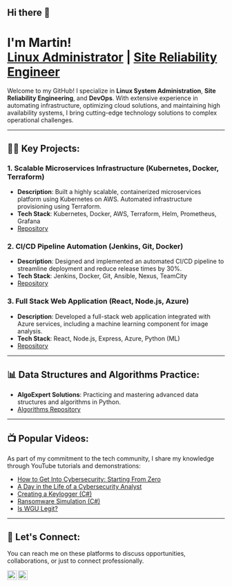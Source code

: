 ## Hi there 👋

<h1>I'm Martin!<br/> <a href="https://github.com/joshmadakor1">Linux Administrator</a> | <a href="https://www.linkedin.com/in/joshmadakor/">Site Reliability Engineer</a></h1>

Welcome to my GitHub! I specialize in **Linux System Administration**, **Site Reliability Engineering**, and **DevOps**. With extensive experience in automating infrastructure, optimizing cloud solutions, and maintaining high availability systems, I bring cutting-edge technology solutions to complex operational challenges.

---

<h2>👨‍💻 Key Projects:</h2>

### 1. Scalable Microservices Infrastructure (Kubernetes, Docker, Terraform)
- **Description**: Built a highly scalable, containerized microservices platform using Kubernetes on AWS. Automated infrastructure provisioning using Terraform.
- **Tech Stack**: Kubernetes, Docker, AWS, Terraform, Helm, Prometheus, Grafana
- [Repository](#)

### 2. CI/CD Pipeline Automation (Jenkins, Git, Docker)
- **Description**: Designed and implemented an automated CI/CD pipeline to streamline deployment and reduce release times by 30%.
- **Tech Stack**: Jenkins, Docker, Git, Ansible, Nexus, TeamCity
- [Repository](#)

### 3. Full Stack Web Application (React, Node.js, Azure)
- **Description**: Developed a full-stack web application integrated with Azure services, including a machine learning component for image analysis.
- **Tech Stack**: React, Node.js, Express, Azure, Python (ML)
- [Repository](#)

---

<h2>📊 Data Structures and Algorithms Practice:</h2>

- **AlgoExpert Solutions**: Practicing and mastering advanced data structures and algorithms in Python.
- [Algorithms Repository](https://github.com/joshmadakor1/Algorithms-Practice)

---

<h2>📺 Popular Videos:</h2>

As part of my commitment to the tech community, I share my knowledge through YouTube tutorials and demonstrations:

- [How to Get Into Cybersecurity: Starting From Zero](https://www.youtube.com/watch?v=a83ASGn_V_s)
- [A Day in the Life of a Cybersecurity Analyst](https://www.youtube.com/watch?v=uHy3oM7NnoU)
- [Creating a Keylogger (C#)](https://www.youtube.com/watch?v=N-L9hklSlNk)
- [Ransomware Simulation (C#)](https://www.youtube.com/watch?v=OfvdQeh79s0)
- [Is WGU Legit?](https://www.youtube.com/watch?v=E2MwRWxDBkA)

---

<h2>🤝 Let's Connect:</h2>

You can reach me on these platforms to discuss opportunities, collaborations, or just to connect professionally.

[<img align="left" alt="YouTube" width="22px" src="https://cdn.jsdelivr.net/npm/simple-icons@v3/icons/youtube.svg" />][youtube]
[<img align="left" alt="LinkedIn" width="22px" src="https://cdn.jsdelivr.net/npm/simple-icons@v3/icons/linkedin.svg" />][linkedin]

<br/>

[youtube]: https://www.youtube.com/c/joshmadakor  
[linkedin]: https://linkedin.com/in/joshmadakor
